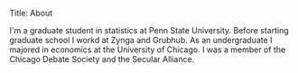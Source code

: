 Title: About

I'm a graduate student in statistics at Penn State University. Before starting graduate school I workd at Zynga and Grubhub. As an undergraduate I majored in economics at the University of Chicago. I was a member of the Chicago Debate Society and the Secular Alliance.